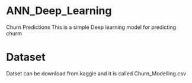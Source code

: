 # ANN_Deep_Learning
Churn Predictions
This is a simple Deep learning model for predicting churm
# Dataset 
Datset can be download from kaggle and it is called Churn_Modelling.csv
